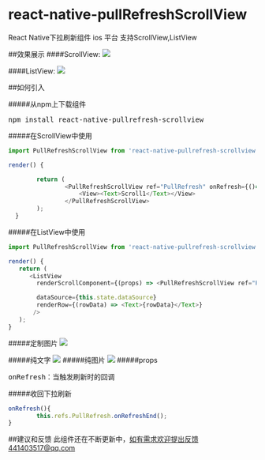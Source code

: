 # react-native-pullRefreshScrollView
React Native下拉刷新组件 ios 平台 支持ScrollView,ListView

##效果展示
####ScrollView:
<img src="http://7jpp2v.com1.z0.glb.clouddn.com/ScrollView.gif" />


####ListView:
<img src="http://7jpp2v.com1.z0.glb.clouddn.com/ListView.gif" />

##如何引入

#####从npm上下载组件
<pre>npm install react-native-pullrefresh-scrollview</pre>

#####在ScrollView中使用
```javascript
import PullRefreshScrollView from 'react-native-pullrefresh-scrollview';

render() {

        return (
                <PullRefreshScrollView ref="PullRefresh" onRefresh={()=>this.onRefresh()}>
                    <View><Text>Scroll1</Text></View>
                </PullRefreshScrollView>
        );
  }
```
#####在ListView中使用
```javascript
import PullRefreshScrollView from 'react-native-pullrefresh-scrollview';

render() {
   return (
      <ListView
        renderScrollComponent={(props) => <PullRefreshScrollView ref="PullRefresh" onRefresh={()=>this.onRefresh()} {...props}     />}

        dataSource={this.state.dataSource}
        renderRow={(rowData) => <Text>{rowData}</Text>}
       />
   );
}

```
#####定制图片
<img src="http://7jpp2v.com1.z0.glb.clouddn.com/ListViewImage.gif" />

#####纯文字
<img src="http://7jpp2v.com1.z0.glb.clouddn.com/ListViewText.gif" />
#####纯图片
<img src="http://7jpp2v.com1.z0.glb.clouddn.com/ListViewImage2.gif" />
#####props

<pre>onRefresh：当触发刷新时的回调</pre>

#####收回下拉刷新
```javascript
onRefresh(){
        this.refs.PullRefresh.onRefreshEnd();
}
```
##建议和反馈
此组件还在不断更新中，如有需求欢迎提出反馈441403517@qq.com


